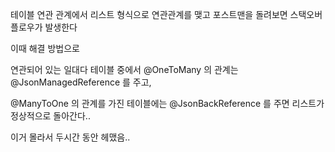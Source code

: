 테이블 연관 관계에서 리스트 형식으로 연관관계를 맺고 포스트맨을 돌려보면 스택오버 플로우가 발생한다

이때 해결 방법으로 

연관되어 있는 일대다 테이블 중에서 @OneToMany 의 관계는 @JsonManagedReference 를 주고,

@ManyToOne 의 관계를 가진 테이블에는 @JsonBackReference 를 주면 리스트가 정상적으로 돌아간다..

이거 몰라서 두시간 동안 헤맸음..
